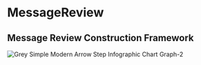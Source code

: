 # MessageReview
**Message Review Construction Framework**
---

![Grey Simple Modern Arrow Step Infographic Chart Graph-2](https://github.com/shotechgittest/MessageReview/assets/143107465/8fceb0b4-80c9-4ce8-9906-ff99ed413496)

